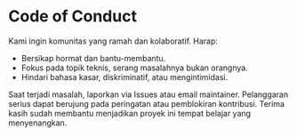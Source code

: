 
# Code of Conduct

Kami ingin komunitas yang ramah dan kolaboratif. Harap:
- Bersikap hormat dan bantu-membantu.
- Fokus pada topik teknis, serang masalahnya bukan orangnya.
- Hindari bahasa kasar, diskriminatif, atau mengintimidasi.

Saat terjadi masalah, laporkan via Issues atau email maintainer. Pelanggaran serius dapat berujung pada peringatan atau pemblokiran kontribusi. Terima kasih sudah membantu menjadikan proyek ini tempat belajar yang menyenangkan.
